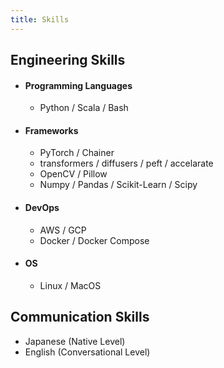 ```yaml
---
title: Skills
---
```

## Engineering Skills

- #### Programming Languages
    - Python / Scala / Bash

- #### Frameworks
    - PyTorch / Chainer
    - transformers / diffusers / peft / accelarate
    - OpenCV / Pillow
    - Numpy / Pandas / Scikit-Learn / Scipy

- #### DevOps
    - AWS / GCP
    - Docker / Docker Compose

- #### OS
    - Linux / MacOS


## Communication Skills

- Japanese (Native Level)
- English (Conversational Level)
